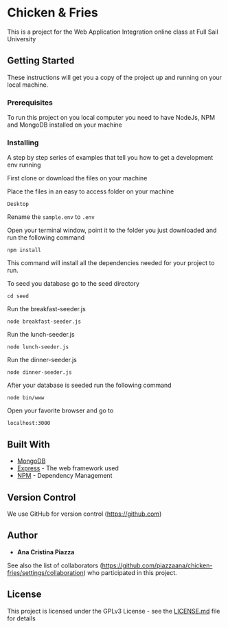 # Chicken & Fries

This is a project for the Web Application Integration online class at Full Sail University

## Getting Started

These instructions will get you a copy of the project up and running on your local machine.

### Prerequisites

To run this project on you local computer you need to have NodeJs, NPM and MongoDB installed on your machine

### Installing

A step by step series of examples that tell you how to get a development env running

First clone or download the files on your machine

Place the files in an easy to access folder on your machine

```
Desktop
```
Rename the ```sample.env``` to ```.env```

Open your terminal window, point it to the folder you just downloaded and run the following command
```
npm install
```
This command will install all the dependencies needed for your project to run.

To seed you database go to the seed directory 
```
cd seed
``` 
Run the breakfast-seeder.js 
```
node breakfast-seeder.js
```
Run the lunch-seeder.js 
```
node lunch-seeder.js
```
Run the dinner-seeder.js 
```
node dinner-seeder.js
``` 

After your database is seeded run the following command

```
node bin/www
```

Open your favorite browser and go to
```
localhost:3000
```

## Built With
* [MongoDB](https://www.mongodb.com/)
* [Express](https://expressjs.com) - The web framework used
* [NPM](https://docs.npmjs.com/cli/install) - Dependency Management

## Version Control

We use GitHub for version control (https://github.com) 

## Author

* **Ana Cristina Piazza**

See also the list of collaborators (https://github.com/piazzaana/chicken-fries/settings/collaboration) who participated in this project.

## License
This project is licensed under the GPLv3 License - see the [LICENSE.md](https://github.com/piazzaana/chicken-fries/blob/master/docs/LICENSE.md) file for details
